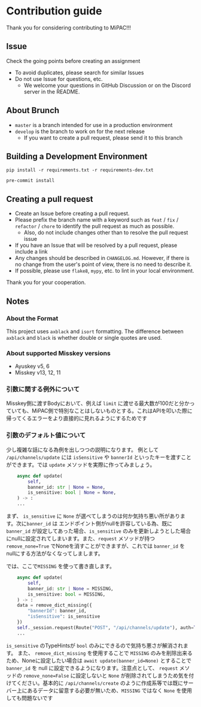 # Contribution guide

Thank you for considering contributing to MiPAC!!!

## Issue

Check the going points before creating an assignment

- To avoid duplicates, please search for similar Issues
- Do not use Issue for questions, etc.
    - We welcome your questions in GitHub Discussion or on the Discord server in the README.


## About Brunch

- `master` is a branch intended for use in a production environment
- `develop` is the branch to work on for the next release
    - If you want to create a pull request, please send it to this branch

## Building a Development Environment

```
pip install -r requirements.txt -r requirements-dev.txt

pre-commit install
```

## Creating a pull request

- Create an Issue before creating a pull request.
- Please prefix the branch name with a keyword such as `feat` / `fix` / `refactor` / `chore` to identify the pull request as much as possible.
    - Also, do not include changes other than to resolve the pull request issue
- If you have an Issue that will be resolved by a pull request, please include a link
- Any changes should be described in `CHANGELOG.md`. However, if there is no change from the user's point of view, there is no need to describe it.
- If possible, please use `flake8`, `mypy`, etc. to lint in your local environment.

Thank you for your cooperation.

## Notes

### About the Format

This project uses `axblack` and `isort` formatting. The difference between `axblack` and `black` is whether double or single quotes are used.

### About supported Misskey versions

- Ayuskey v5, 6
- Misskey v13, 12, 11

### 引数に関する例外について

Misskey側に渡すBodyにおいて、例えば `limit` に渡せる最大数が100だと分かっていても、MiPAC側で特別なことはしないものとする。これはAPIを叩いた際に帰ってくるエラーをより直接的に見れるようにするためです

### 引数のデフォルト値について

少し複雑な話になる為例を出しつつの説明になります。
例として `/api/channels/update` には `isSensitive` や `bannerId` といったキーを渡すことができます。では `update` メソッドを実際に作ってみましょう。

```python
    async def update(
        self,
        banner_id: str | None = None,
        is_sensitive: bool | None = None,
    ) -> :
    ...
```

まず、 `is_sensitive` に `None` が選べてしまうのは何か気持ち悪い所があります。次に`banner_id` は エンドポイント側がnullを許容している為、既に `banner_id` が設定してあった場合、`is_sensitive` のみを更新しようとした場合にnullに設定されてしまいます。また、`request` メソッドが持つ `remove_none=True` でNoneを消すことができますが、これでは `banner_id` を nullにする方法がなくなってしまします。

では、ここで`MISSING` を使って書き直します。

```python
    async def update(
        self,
        banner_id: str | None = MISSING,
        is_sensitive: bool = MISSING,
    ) -> :
    data = remove_dict_missing({
        "bannerId": banner_id,
        "isSensitive": is_sensitive
    })
    self._session.request(Route("POST", "/api/channels/update"), auth=True, json=data, remove_none=False)
    ...
```

`is_sensitive` のTypeHintsが `bool` のみにできるので気持ち悪さが解消されます。
また、 `remove_dict_missing` を使用することで `MISSING` のみを削除出来るため、Noneに設定したい場合は `await update(banner_id=None)` とすることで `banner_id` を null に設定できるようになります。注意点として、 `request` メソッドの `remove_none=False` に設定しないと `None` が削除されてしまうため気を付けてください。基本的に `/api/channels/create` のように作成系等では既にサーバー上にあるデータに留意する必要が無いため、`MISSING` ではなく `None` を使用しても問題ないです
